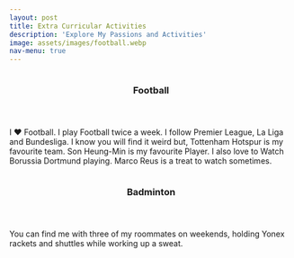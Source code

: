 ```yaml
---
layout: post
title: Extra Curricular Activities
description: 'Explore My Passions and Activities'
image: assets/images/football.webp
nav-menu: true
---
```


<!-- Main -->
<div id="main">

<!-- Two -->
<section id="two" class="spotlights">
	<section>
		<a class="image">
			<img src="{% link assets/images/football.webp %}" alt="" data-position="center center" />
		</a>
		<div class="content">
			<div class="inner">
				<header class="major">
					<h3>Football</h3>
				</header>
				<p>I ❤ Football. I play Football twice a week. I follow Premier League, La Liga and Bundesliga. I know you will find it weird but, Tottenham Hotspur is my favourite team. Son Heung-Min is my favourite Player. I also love to Watch Borussia Dortmund playing. Marco Reus is a treat to watch sometimes. </p>
			</div>
		</div>
	</section>
	<section>
		<a class="image">
			<img src="{% link assets/images/badminton.jpeg %}" alt="" data-position="top center" />
		</a>
		<div class="content">
			<div class="inner">
				<header class="major">
					<h3>Badminton</h3>
				</header>
				<p>You can find me with three of my roommates on weekends, holding Yonex rackets and shuttles while working up a sweat. </p>
			</div>
		</div>
	</section>
</section>

</div>
